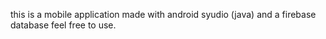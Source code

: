 this is a mobile application made with android syudio (java) and a firebase database feel free to use.
